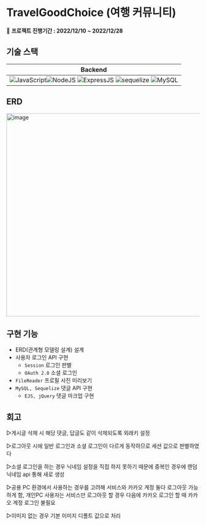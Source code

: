 # TravelGoodChoice (여행 커뮤니티)

📆 **프로젝트 진행기간 : 2022/12/10 ~ 2022/12/28**
## 기술 스택

| Backend |
| :--------: |
|<img src="https://img.shields.io/badge/javascript-%23323330.svg?style=for-the-badge&logo=javascript&logoColor=%23F7DF1E" alt="JavaScript"><img src="https://img.shields.io/badge/node.js-6DA55F?style=for-the-badge&logo=node.js&logoColor=white" alt="NodeJS"> <img src="https://img.shields.io/badge/express.js-%23404d59.svg?style=for-the-badge&logo=express&logoColor=%2361DAFB" alt="ExpressJS"> <img src="https://img.shields.io/badge/sequelize-blue?style=for-the-badge&logo=sequelize&logoColor=white" alt="sequelize"> <img src="https://img.shields.io/badge/mysql-%2300f.svg?style=for-the-badge&logo=mysql&logoColor=white" alt="MySQL">|

## ERD
<img width="530" alt="image" src="https://user-images.githubusercontent.com/62414262/228734702-af10cefc-0dac-4db5-bfb9-8332049662c7.png">

## 구현 기능
- ERD(관계형 모델링 설계) 설계
- 사용자 로그인 API 구현
    - `Session` 로그인 판별
    - `OAuth 2.0` 소셜 로그인
- `FileReader` 프로필 사진 미리보기
- `MySQL, Sequelize` 댓글 API 구현
    - `EJS, jQuery` 댓글 마크업 구현

## 회고

▷게시글 삭제 시 해당 댓글, 답글도 같이 삭제되도록 외래키 설정

▷로그아웃 시에 일반 로그인과 소셜 로그인이 다르게 동작하므로 세션 값으로 판별하였다

▷소셜 로그인을 하는 경우 닉네임 설정을 직접 하지 못하기 때문에 중복인 경우에 랜덤 닉네임 api 통해 새로 생성

▷공용 PC 환경에서 사용하는 경우를 고려해 서비스와 카카오 계정 둘다 로그아웃 가능하게 함, 개인PC 사용자는 서비스만 로그아웃 할 경우 다음에 카카오 로그인 할 때 카카오 계정 로그인 불필요

▷이미지 없는 경우 기본 이미지 디폴트 값으로 처리

